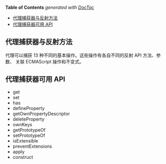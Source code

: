 <!-- START doctoc generated TOC please keep comment here to allow auto update -->
<!-- DON'T EDIT THIS SECTION, INSTEAD RE-RUN doctoc TO UPDATE -->
**Table of Contents**  *generated with [DocToc](https://github.com/thlorenz/doctoc)*

- [代理捕获器与反射方法](#代理捕获器与反射方法)
- [代理捕获器可用 API](#代理捕获器可用-api)

<!-- END doctoc generated TOC please keep comment here to allow auto update -->

## 代理捕获器与反射方法

代理可以捕获 13 种不同的基本操作。这些操作有各自不同的反射 API 方法、参数、 关联 ECMAScript 操作和不变式。

## 代理捕获器可用 API

- get
- set
- has
- defineProperty
- getOwnPropertyDescriptor
- deleteProperty
- ownKeys
- getPrototypeOf
- setPrototypeOf
- isExtensible
- preventExtensions
- apply
- construct
